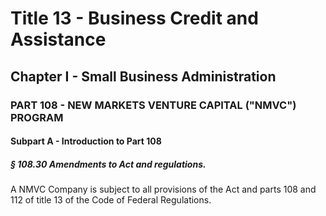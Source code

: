 
# Title 13 - Business Credit and Assistance
## Chapter I - Small Business Administration
### PART 108 - NEW MARKETS VENTURE CAPITAL ("NMVC") PROGRAM
#### Subpart A - Introduction to Part 108
##### § 108.30 Amendments to Act and regulations.

A NMVC Company is subject to all provisions of the Act and parts 108 and 112 of title 13 of the Code of Federal Regulations.
